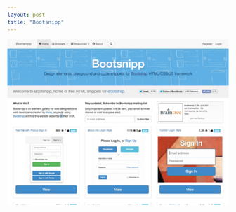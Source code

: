 ```yaml
---
layout: post
title: "Bootsnipp"
---
```


<a class="thumbnail" href="http://bootsnipp.com/" target="_blank">
  <img src="/screenshots/bootsnipp.jpg">
</a>

